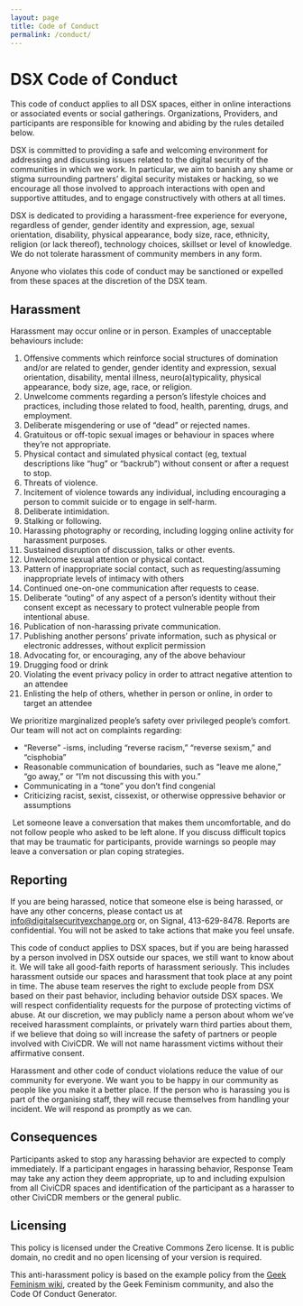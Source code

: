 ```yaml
---
layout: page
title: Code of Conduct
permalink: /conduct/
---
```

# DSX Code of Conduct

This code of conduct applies to all DSX spaces, either in online interactions or associated events or social gatherings. Organizations, Providers, and participants are responsible for knowing and abiding by the rules detailed below.

DSX is committed to providing a safe and welcoming environment for addressing and discussing issues related to the digital security of the communities in which we work. In particular, we aim to banish any shame or stigma surrounding partners’ digital security mistakes or hacking, so we encourage all those involved to approach interactions with open and supportive attitudes, and to engage constructively with others at all times.

DSX is dedicated to providing a harassment-free experience for everyone, regardless of gender, gender identity and expression, age, sexual orientation, disability, physical appearance, body size, race, ethnicity, religion (or lack thereof), technology choices, skillset or level of knowledge. We do not tolerate harassment of community members in any form.

Anyone who violates this code of conduct may be sanctioned or expelled from these spaces at the discretion of the DSX team.

## Harassment

Harassment may occur online or in person. Examples of unacceptable behaviours include:
1. Offensive comments which reinforce social structures of domination and/or are related to gender, gender identity and expression, sexual orientation, disability, mental illness, neuro(a)typicality, physical appearance, body size, age, race, or religion.
2. Unwelcome comments regarding a person’s lifestyle choices and practices, including those related to food, health, parenting, drugs, and employment.
3. Deliberate misgendering or use of “dead” or rejected names.
4. Gratuitous or off-topic sexual images or behaviour in spaces where they’re not appropriate.
5. Physical contact and simulated physical contact (eg, textual descriptions like “hug” or “backrub”) without consent or after a request to stop.
6. Threats of violence.
7. Incitement of violence towards any individual, including encouraging a person to commit suicide or to engage in self-harm.
8. Deliberate intimidation.
9. Stalking or following.
10. Harassing photography or recording, including logging online activity for harassment purposes.
11. Sustained disruption of discussion, talks or other events.
12. Unwelcome sexual attention or physical contact.
13. Pattern of inappropriate social contact, such as requesting/assuming inappropriate levels of intimacy with others
14. Continued one-on-one communication after requests to cease.
15. Deliberate “outing” of any aspect of a person’s identity without their consent except as necessary to protect vulnerable people from intentional abuse.
16. Publication of non-harassing private communication.
17. Publishing another persons’ private information, such as physical or electronic addresses, without explicit permission
18. Advocating for, or encouraging, any of the above behaviour
19. Drugging food or drink
20. Violating the event privacy policy in order to attract negative attention to an attendee
21. Enlisting the help of others, whether in person or online, in order to target an attendee

We prioritize marginalized people’s safety over privileged people’s comfort. Our team will not act on complaints regarding:
- “Reverse” -isms, including “reverse racism,” “reverse sexism,” and “cisphobia”
- Reasonable communication of boundaries, such as “leave me alone,” “go away,” or “I’m not discussing this with you.”
- Communicating in a “tone” you don’t find congenial
- Criticizing racist, sexist, cissexist, or otherwise oppressive behavior or assumptions

 Let someone leave a conversation that makes them uncomfortable, and do not follow people who asked to be left alone. If you discuss difficult topics that may be traumatic for participants, provide warnings so people may leave a conversation or plan coping strategies.

## Reporting

If you are being harassed, notice that someone else is being harassed, or have any other concerns, please contact us at <a href="mailto:info@digitalsecurityexchange.org">info@digitalsecurityexchange.org</a> or, on Signal, 413-629-8478. Reports are confidential. You will not be asked to take actions that make you feel unsafe.

This code of conduct applies to DSX spaces, but if you are being harassed by a person involved in DSX outside our spaces, we still want to know about it. We will take all good-faith reports of harassment seriously. This includes harassment outside our spaces and harassment that took place at any point in time. The abuse team reserves the right to exclude people from DSX based on their past behavior, including behavior outside DSX spaces. We will respect confidentiality requests for the purpose of protecting victims of abuse. At our discretion, we may publicly name a person about whom we’ve received harassment complaints, or privately warn third parties about them, if we believe that doing so will increase the safety of partners or people involved with CiviCDR. We will not name harassment victims without their affirmative consent.

Harassment and other code of conduct violations reduce the value of our community for everyone. We want you to be happy in our community as people like you make it a better place. If the person who is harassing you is part of the organising staff, they will recuse themselves from handling your incident. We will respond as promptly as we can.

## Consequences
Participants asked to stop any harassing behavior are expected to comply immediately.
If a participant engages in harassing behavior, Response Team may take any action they deem appropriate, up to and including expulsion from all CiviCDR spaces and identification of the participant as a harasser to other CiviCDR members or the general public.

## Licensing
This policy is licensed under the Creative Commons Zero license. It is public domain, no credit and no open licensing of your version is required.

This anti-harassment policy is based on the example policy from the [Geek Feminism wiki](http://geekfeminism.wikia.com/wiki/Community_anti-harassment), created by the Geek Feminism community, and also the Code Of Conduct Generator.

